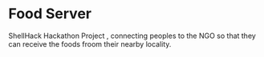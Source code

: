 # Food Server


ShellHack Hackathon Project , connecting peoples to the NGO so that they can receive the foods froom their nearby locality.
